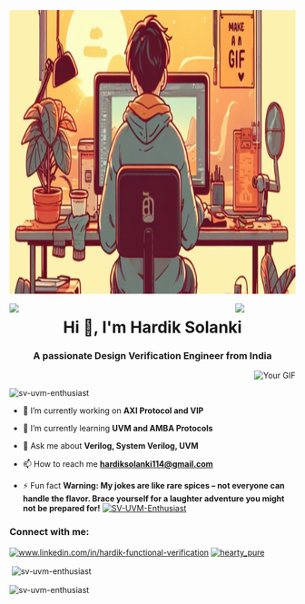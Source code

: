
<p align="center">
  <img src="https://github.com/SV-UVM-Enthusiast/SV-UVM-Enthusiast/blob/main/Designer%2022.png" alt="Logo" width="1000" height="500">
</p>
<img align="left" src="https://user-images.githubusercontent.com/65187002/144930161-2f783401-8d27-4fdf-a2f7-cc0ba32f1f1f.gif" width="21%" style="display:inline;"><img align="right" src="https://user-images.githubusercontent.com/65187002/144930161-2f783401-8d27-4fdf-a2f7-cc0ba32f1f1f.gif" width="21%" style="display:inline;">
<h1 align="center">Hi 👋, I'm Hardik Solanki</h1>
<h3 align="center">A passionate Design Verification Engineer from India</h3>
<div align="right">
  <img src="https://user-images.githubusercontent.com/74038190/229223263-cf2e4b07-2615-4f87-9c38-e37600f8381a.gif" alt="Your GIF" width="300">
</div>



<p align="left"> <img src="https://komarev.com/ghpvc/?username=sv-uvm-enthusiast&label=Profile%20views&color=0e75b6&style=flat" alt="sv-uvm-enthusiast" /> </p>

- 🔭 I’m currently working on **AXI Protocol and VIP**

- 🌱 I’m currently learning **UVM and AMBA Protocols**

- 💬 Ask me about **Verilog, System Verilog, UVM**

- 📫 How to reach me **hardiksolanki114@gmail.com**

- ⚡ Fun fact **Warning: My jokes are like rare spices – not everyone can handle the flavor. Brace yourself for a laughter adventure you might not be prepared for!**
[![SV-UVM-Enthusiast](https://github-readme-activity-graph.vercel.app/graph?username=SV-UVM-Enthusiast&theme=react)](https://github.com/ashutosh00710/github-readme-activity-graph)
<h3 align="left">Connect with me:</h3>
<p align="left">
<a href="https://linkedin.com/in/www.linkedin.com/in/hardik-functional-verification" target="blank"><img align="center" src="https://raw.githubusercontent.com/rahuldkjain/github-profile-readme-generator/master/src/images/icons/Social/linked-in-alt.svg" alt="www.linkedin.com/in/hardik-functional-verification" height="30" width="40" /></a>
<a href="https://instagram.com/hearty_pure" target="blank"><img align="center" src="https://raw.githubusercontent.com/rahuldkjain/github-profile-readme-generator/master/src/images/icons/Social/instagram.svg" alt="hearty_pure" height="30" width="40" /></a>
</p>

<p>&nbsp;<img align="center" src="https://github-readme-stats.vercel.app/api?username=sv-uvm-enthusiast&show_icons=true&locale=en" alt="sv-uvm-enthusiast" /></p>

<p><img align="center" src="https://github-readme-streak-stats.herokuapp.com/?user=sv-uvm-enthusiast&" alt="sv-uvm-enthusiast" /></p>

